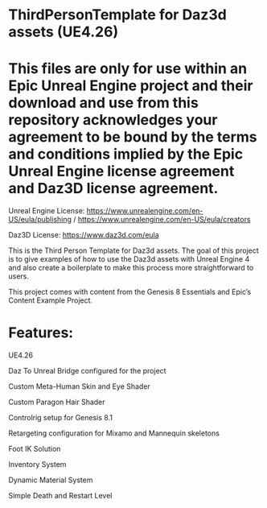 # ThirdPersonTemplate for Daz3d assets (UE4.26)

# This files are only for use within an Epic Unreal Engine project and their download and use from this repository acknowledges your agreement to be bound by the terms and conditions implied by the Epic Unreal Engine license agreement and Daz3D license agreement.

Unreal Engine License: https://www.unrealengine.com/en-US/eula/publishing / https://www.unrealengine.com/en-US/eula/creators

Daz3D License: https://www.daz3d.com/eula

This is the Third Person Template for Daz3d assets. The goal of this project is to give examples of how to use the Daz3d assets with Unreal Engine 4 and also create a boilerplate to make this process more straightforward to users. 

This project comes with content from the Genesis 8 Essentials and Epic’s Content Example Project. 

# Features:

UE4.26

Daz To Unreal Bridge configured for the project

Custom Meta-Human Skin and Eye Shader

Custom Paragon Hair Shader

Controlrig setup for Genesis 8.1

Retargeting configuration for Mixamo and Mannequin skeletons

Foot IK Solution 

Inventory System

Dynamic Material System

Simple Death and Restart Level

